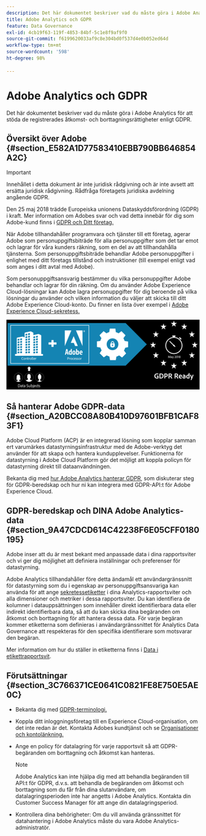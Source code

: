 ```yaml
---
description: Det här dokumentet beskriver vad du måste göra i Adobe Analytics för att stöda de registrerades åtkomst- och borttagningsrättigheter enligt GDPR.
title: Adobe Analytics och GDPR
feature: Data Governance
exl-id: 4cb19f63-119f-4853-84bf-5c1e8f9af9f0
source-git-commit: f6199620033af9c8e304bd0f537d4e0b052ed64d
workflow-type: tm+mt
source-wordcount: '598'
ht-degree: 98%

---
```


# Adobe Analytics och GDPR

Det här dokumentet beskriver vad du måste göra i Adobe Analytics för att stöda de registrerades åtkomst- och borttagningsrättigheter enligt GDPR.

## Översikt över Adobe {#section_E582A1D77583410EBB790BB646854A2C}

>[!IMPORTANT]
>
>Innehållet i detta dokument är inte juridisk rådgivning och är inte avsett att ersätta juridisk rådgivning. Rådfråga företagets juridiska avdelning angående GDPR.

Den 25 maj 2018 trädde Europeiska unionens Dataskyddsförordning (GDPR) i kraft. Mer information om Adobes svar och vad detta innebär för dig som Adobe-kund finns i [GDPR och Ditt företag.](https://www.adobe.com/se/privacy/general-data-protection-regulation.html)

När Adobe tillhandahåller programvara och tjänster till ett företag, agerar Adobe som personuppgiftsbiträde för alla personuppgifter som det tar emot och lagrar för våra kunders räkning, som en del av att tillhandahålla tjänsterna. Som personuppgiftsbiträde behandlar Adobe personuppgifter i enlighet med ditt företags tillstånd och instruktioner (till exempel enligt vad som anges i ditt avtal med Adobe).

Som personuppgiftsansvarig bestämmer du vilka personuppgifter Adobe behandlar och lagrar för din räkning. Om du använder Adobe Experience Cloud-lösningar kan Adobe lagra personuppgifter för dig beroende på vilka lösningar du använder och vilken information du väljer att skicka till ditt Adobe Experience Cloud-konto. Du finner en lista över exempel i [Adobe Experience Cloud-sekretess.](https://www.adobe.com/privacy/marketing-cloud.html#collect)

![](assets/privacy_ready.png)

## Så hanterar Adobe GDPR-data {#section_A20BCC08A80B410D97601BFB1CAF83F1}

Adobe Cloud Platform (ACP) är en integrerad lösning som kopplar samman ert varumärkes datastyrningsinfrastruktur med de Adobe-verktyg det använder för att skapa och hantera kundupplevelser. Funktionerna för datastyrning i Adobe Cloud Platform gör det möjligt att koppla policyn för datastyrning direkt till dataanvändningen.

Bekanta dig med [hur Adobe Analytics hanterar GDPR](https://www.adobe.com/data-analytics-cloud/analytics/general-data-protection-regulation.html), som diskuterar steg för GDPR-beredskap och hur ni kan integrera med GDPR-API:t för Adobe Experience Cloud.

## GDPR-beredskap och DINA Adobe Analytics-data {#section_9A47CDCD614C42238F6E05CFF0180195}

Adobe inser att du är mest bekant med anpassade data i dina rapportsviter och vi ger dig möjlighet att definiera inställningar och preferenser för datastyrning.

Adobe Analytics tillhandahåller före detta ändamål ett användargränssnitt för datastyrning som du i egenskap av personuppgiftsansvariga kan använda för att ange [sekretessetiketter](/help/admin/c-data-governance/gdpr-labels.md#data-governance-labels) i dina Analytics-rapportsviter och alla dimensioner och metriker i dessa rapportsviter. Du kan identifiera de kolumner i datauppsättningen som innehåller direkt identifierbara data eller indirekt identifierbara data, så att du kan skicka dina begäranden om åtkomst och borttagning för att hantera dessa data. För varje begäran kommer etiketterna som definieras i användargränssnittet för Analytics Data Governance att respekteras för den specifika identifierare som motsvarar den begäran.

Mer information om hur du ställer in etiketterna finns i [Data i etikettrapportsvit](/help/admin/c-data-governance/gdpr-setup-reportsuite.md).

## Förutsättningar {#section_3C766371CE0641C0821FE8E750E5AE0C}

* Bekanta dig med [GDPR-terminologi.](/help/admin/c-data-governance/gdpr-terminology.md)
* Koppla ditt inloggningsföretag till en Experience Cloud-organisation, om det inte redan är det. Kontakta Adobes kundtjänst och se [Organisationer och kontolänkning.](https://experienceleague.adobe.com/docs/core-services/interface/manage-users-and-products/organizations.html)
* Ange en policy för datalagring för varje rapportsvit så att GDPR-begäranden om borttagning och åtkomst kan hanteras.

   >[!NOTE]
   >
   >Adobe Analytics kan inte hjälpa dig med att behandla begäranden till API:t för GDPR, d.v.s. att behandla de begäranden om åtkomst och borttagning som du får från dina slutanvändare, om datalagringsperioden inte har angetts i Adobe Analytics. Kontakta din Customer Success Manager för att ange din datalagringsperiod.

* Kontrollera dina behörigheter: Om du vill använda gränssnittet för datahantering i Adobe Analytics måste du vara Adobe Analytics-administratör.

